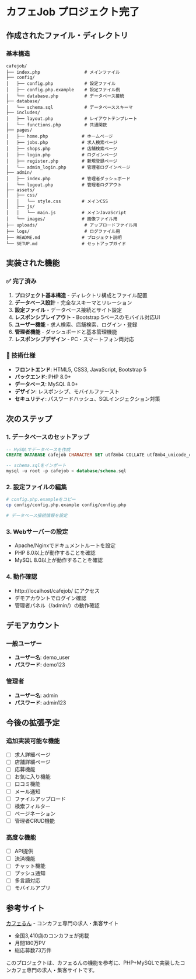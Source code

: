 # カフェJob プロジェクト完了

## 作成されたファイル・ディレクトリ

### 基本構造
```
cafejob/
├── index.php                 # メインファイル
├── config/
│   ├── config.php            # 設定ファイル
│   ├── config.php.example    # 設定ファイル例
│   └── database.php          # データベース接続
├── database/
│   └── schema.sql            # データベーススキーマ
├── includes/
│   ├── layout.php            # レイアウトテンプレート
│   └── functions.php         # 共通関数
├── pages/
│   ├── home.php             # ホームページ
│   ├── jobs.php             # 求人検索ページ
│   ├── shops.php            # 店舗検索ページ
│   ├── login.php            # ログインページ
│   ├── register.php         # 新規登録ページ
│   └── admin_login.php      # 管理者ログインページ
├── admin/
│   ├── index.php            # 管理者ダッシュボード
│   └── logout.php           # 管理者ログアウト
├── assets/
│   ├── css/
│   │   └── style.css        # メインCSS
│   ├── js/
│   │   └── main.js          # メインJavaScript
│   └── images/              # 画像ファイル用
├── uploads/                  # アップロードファイル用
├── logs/                     # ログファイル用
├── README.md                # プロジェクト説明
└── SETUP.md                 # セットアップガイド
```

## 実装された機能

### ✅ 完了済み
1. **プロジェクト基本構造** - ディレクトリ構成とファイル配置
2. **データベース設計** - 完全なスキーマとリレーション
3. **設定ファイル** - データベース接続とサイト設定
4. **レスポンシブレイアウト** - Bootstrap 5ベースのモバイル対応UI
5. **ユーザー機能** - 求人検索、店舗検索、ログイン・登録
6. **管理者機能** - ダッシュボードと基本管理機能
7. **レスポンシブデザイン** - PC・スマートフォン両対応

### 🔧 技術仕様
- **フロントエンド**: HTML5, CSS3, JavaScript, Bootstrap 5
- **バックエンド**: PHP 8.0+
- **データベース**: MySQL 8.0+
- **デザイン**: レスポンシブ、モバイルファースト
- **セキュリティ**: パスワードハッシュ、SQLインジェクション対策

## 次のステップ

### 1. データベースのセットアップ
```sql
-- MySQLでデータベースを作成
CREATE DATABASE cafejob CHARACTER SET utf8mb4 COLLATE utf8mb4_unicode_ci;

-- schema.sqlをインポート
mysql -u root -p cafejob < database/schema.sql
```

### 2. 設定ファイルの編集
```bash
# config.php.exampleをコピー
cp config/config.php.example config/config.php

# データベース接続情報を設定
```

### 3. Webサーバーの設定
- Apache/Nginxでドキュメントルートを設定
- PHP 8.0以上が動作することを確認
- MySQL 8.0以上が動作することを確認

### 4. 動作確認
- http://localhost/cafejob/ にアクセス
- デモアカウントでログイン確認
- 管理者パネル（/admin/）の動作確認

## デモアカウント

### 一般ユーザー
- **ユーザー名**: demo_user
- **パスワード**: demo123

### 管理者
- **ユーザー名**: admin
- **パスワード**: admin123

## 今後の拡張予定

### 追加実装可能な機能
- [ ] 求人詳細ページ
- [ ] 店舗詳細ページ
- [ ] 応募機能
- [ ] お気に入り機能
- [ ] 口コミ機能
- [ ] メール通知
- [ ] ファイルアップロード
- [ ] 検索フィルター
- [ ] ページネーション
- [ ] 管理者CRUD機能

### 高度な機能
- [ ] API提供
- [ ] 決済機能
- [ ] チャット機能
- [ ] プッシュ通知
- [ ] 多言語対応
- [ ] モバイルアプリ

## 参考サイト

[カフェるん](https://caferun.jp/) - コンカフェ専門の求人・集客サイト
- 全国3,410店のコンカフェが掲載
- 月間180万PV
- 総応募数73万件

このプロジェクトは、カフェるんの機能を参考に、PHP+MySQLで実装したコンカフェ専門の求人・集客サイトです。




